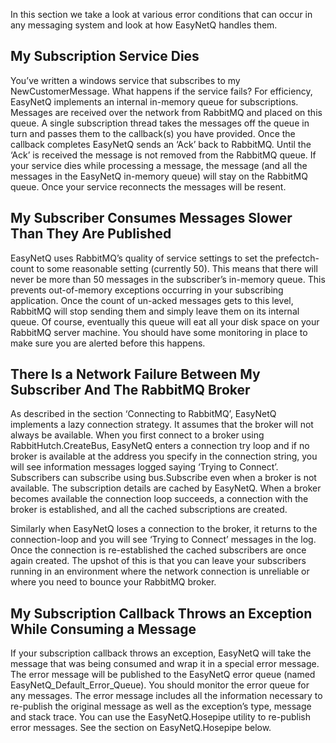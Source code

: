 In this section we take a look at various error conditions that can occur in any messaging system and look at how EasyNetQ handles them.

## My Subscription Service Dies

You’ve written a windows service that subscribes to my NewCustomerMessage. What happens if the service fails? For efficiency, EasyNetQ implements an internal in-memory queue for subscriptions. Messages are received over the network from RabbitMQ and placed on this queue. A single subscription thread takes the messages off the queue in turn and passes them to the callback(s) you have provided. Once the callback completes EasyNetQ sends an ‘Ack’ back to RabbitMQ. Until the ‘Ack’ is received the message is not removed from the RabbitMQ queue. If your service dies while processing a message, the message (and all the messages in the EasyNetQ in-memory queue) will stay on the RabbitMQ queue. Once your service reconnects the messages will be resent. 

## My Subscriber Consumes Messages Slower Than They Are Published

EasyNetQ uses RabbitMQ’s quality of service settings to set the prefectch-count to some reasonable setting (currently 50). This means that there will never be more than 50 messages in the subscriber’s in-memory queue. This prevents out-of-memory exceptions occurring in your subscribing application. Once the count of un-acked messages gets to this level, RabbitMQ will stop sending them and simply leave them on its internal queue. Of course, eventually this queue will eat all your disk space on your RabbitMQ server machine. You should have some monitoring in place to make sure you are alerted before this happens.

## There Is a Network Failure Between My Subscriber And The RabbitMQ Broker

As described in the section ‘Connecting to RabbitMQ’, EasyNetQ implements a lazy connection strategy. It assumes that the broker will not always be available. When you first connect to a broker using RabbitHutch.CreateBus, EasyNetQ enters a connection try loop and if no broker is available at the address you specify in the connection string, you will see information messages logged saying ‘Trying to Connect’. Subscribers can subscribe using bus.Subscribe even when a broker is not available. The subscription details are cached by EasyNetQ. When a broker becomes available the connection loop succeeds, a connection with the broker is established, and all the cached subscriptions are created. 

Similarly when EasyNetQ loses a connection to the broker, it returns to the connection-loop and you will see ‘Trying to Connect’ messages in the log. Once the connection is re-established the cached subscribers are once again created. The upshot of this is that you can leave your subscribers running in an environment where the network connection is unreliable or where you need to bounce your RabbitMQ broker.

## My Subscription Callback Throws an Exception While Consuming a Message

If your subscription callback throws an exception, EasyNetQ will take the message that was being consumed and wrap it in a special error message. The error message will be published to the EasyNetQ error queue (named EasyNetQ_Default_Error_Queue). You should monitor the error queue for any messages. The error message includes all the information necessary to re-publish the original message as well as the exception’s type, message and stack trace. You can use the EasyNetQ.Hosepipe utility to re-publish error messages. See the section on EasyNetQ.Hosepipe below.
